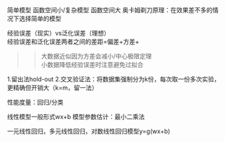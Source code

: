 简单模型 函数空间小/复杂模型 函数空间大
奥卡姆剃刀原理：在效果差不多的情况下选择简单的模型

经验误差（现实）vs泛化误差（理想）  
经验误差和泛化误差两者之间的差距=偏差+方差+  
>>大数据近似因为方差会减小/中心极限定理    
>>小数据降低经验误差时注意避免过拟合     

1.留出法hold-out
2.交叉验证法：将数据集强制分为k份，每次取一份多次实验，更精确但开销大（k=m，留一法）

性能度量：回归/分类

线性模型一般形式wx+b
模型参数估计：最小二乘法

一元线性回归，多元线性回归，对数线性回归模型y=g(wx+b)
